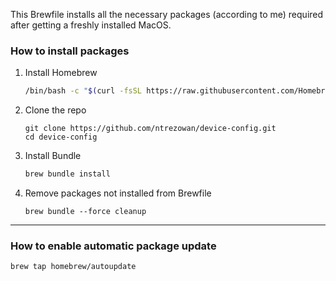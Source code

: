 This Brewfile installs all the necessary packages (according to me) required after getting a freshly installed MacOS.

### How to install packages

1. Install Homebrew
    ```bash
    /bin/bash -c "$(curl -fsSL https://raw.githubusercontent.com/Homebrew/install/HEAD/install.sh)"
    ```
2. Clone the repo
    ```
    git clone https://github.com/ntrezowan/device-config.git
    cd device-config
    ```
2. Install Bundle
    ```bash
    brew bundle install
    ```
3. Remove packages not installed from Brewfile
    ```
    brew bundle --force cleanup
    ```

---

### How to enable automatic package update
```
brew tap homebrew/autoupdate
```
